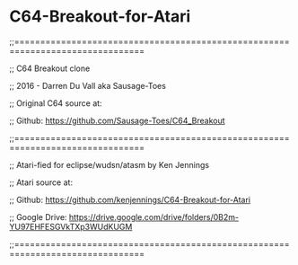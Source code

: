 # C64-Breakout-for-Atari

;;===============================================================================

;; C64 Breakout clone

;; 2016 - Darren Du Vall aka Sausage-Toes

;; Original C64 source at: 

;; Github: https://github.com/Sausage-Toes/C64_Breakout

;;===============================================================================

;; Atari-fied for eclipse/wudsn/atasm by Ken Jennings

;; Atari source at:

;; Github: https://github.com/kenjennings/C64-Breakout-for-Atari

;; Google Drive: https://drive.google.com/drive/folders/0B2m-YU97EHFESGVkTXp3WUdKUGM

;;===============================================================================

